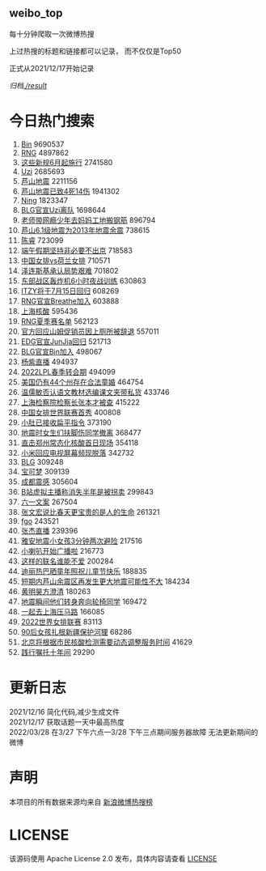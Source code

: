 weibo_top  
---
每十分钟爬取一次微博热搜  

上过热搜的标题和链接都可以记录， 而不仅仅是Top50

正式从2021/12/17开始记录  

*归档[./result](./result/)*

# 今日热门搜索  
1. [Bin](https://s.weibo.com//weibo?q=Bin&Refer=top) 9690537
2. [RNG](https://s.weibo.com//weibo?q=%23RNG%23&Refer=top) 4897862
3. [这些新规6月起施行](https://s.weibo.com//weibo?q=%23%E8%BF%99%E4%BA%9B%E6%96%B0%E8%A7%846%E6%9C%88%E8%B5%B7%E6%96%BD%E8%A1%8C%23&Refer=top) 2741580
4. [Uzi](https://s.weibo.com//weibo?q=Uzi&Refer=top) 2685693
5. [芦山地震](https://s.weibo.com//weibo?q=%23%E8%8A%A6%E5%B1%B1%E5%9C%B0%E9%9C%87%23&Refer=top) 2211156
6. [芦山地震已致4死14伤](https://s.weibo.com//weibo?q=%23%E8%8A%A6%E5%B1%B1%E5%9C%B0%E9%9C%87%E5%B7%B2%E8%87%B44%E6%AD%BB14%E4%BC%A4%23&Refer=top) 1941302
7. [Ning](https://s.weibo.com//weibo?q=Ning&Refer=top) 1823347
8. [BLG官宣Uzi离队](https://s.weibo.com//weibo?q=%23BLG%E5%AE%98%E5%AE%A3Uzi%E7%A6%BB%E9%98%9F%23&Refer=top) 1698644
9. [老师带网瘾少年去妈妈工地搬钢筋](https://s.weibo.com//weibo?q=%23%E8%80%81%E5%B8%88%E5%B8%A6%E7%BD%91%E7%98%BE%E5%B0%91%E5%B9%B4%E5%8E%BB%E5%A6%88%E5%A6%88%E5%B7%A5%E5%9C%B0%E6%90%AC%E9%92%A2%E7%AD%8B%23&Refer=top) 896794
10. [芦山6.1级地震为2013年地震余震](https://s.weibo.com//weibo?q=%23%E8%8A%A6%E5%B1%B16.1%E7%BA%A7%E5%9C%B0%E9%9C%87%E4%B8%BA2013%E5%B9%B4%E5%9C%B0%E9%9C%87%E4%BD%99%E9%9C%87%23&Refer=top) 738615
11. [陈睿](https://s.weibo.com//weibo?q=%E9%99%88%E7%9D%BF&Refer=top) 723099
12. [端午假期坚持非必要不出京](https://s.weibo.com//weibo?q=%23%E7%AB%AF%E5%8D%88%E5%81%87%E6%9C%9F%E5%9D%9A%E6%8C%81%E9%9D%9E%E5%BF%85%E8%A6%81%E4%B8%8D%E5%87%BA%E4%BA%AC%23&Refer=top) 718583
13. [中国女排vs荷兰女排](https://s.weibo.com//weibo?q=%23%E4%B8%AD%E5%9B%BD%E5%A5%B3%E6%8E%92vs%E8%8D%B7%E5%85%B0%E5%A5%B3%E6%8E%92%23&Refer=top) 710571
14. [泽连斯基承认局势艰难](https://s.weibo.com//weibo?q=%23%E6%B3%BD%E8%BF%9E%E6%96%AF%E5%9F%BA%E6%89%BF%E8%AE%A4%E5%B1%80%E5%8A%BF%E8%89%B0%E9%9A%BE%23&Refer=top) 701802
15. [东部战区轰炸机6小时夜战训练](https://s.weibo.com//weibo?q=%23%E4%B8%9C%E9%83%A8%E6%88%98%E5%8C%BA%E8%BD%B0%E7%82%B8%E6%9C%BA6%E5%B0%8F%E6%97%B6%E5%A4%9C%E6%88%98%E8%AE%AD%E7%BB%83%23&Refer=top) 630863
16. [ITZY将于7月15日回归](https://s.weibo.com//weibo?q=%23ITZY%E5%B0%86%E4%BA%8E7%E6%9C%8815%E6%97%A5%E5%9B%9E%E5%BD%92%23&Refer=top) 608269
17. [RNG官宣Breathe加入](https://s.weibo.com//weibo?q=%23RNG%E5%AE%98%E5%AE%A3Breathe%E5%8A%A0%E5%85%A5%23&Refer=top) 603888
18. [上海核酸](https://s.weibo.com//weibo?q=%23%E4%B8%8A%E6%B5%B7%E6%A0%B8%E9%85%B8%23&Refer=top) 595436
19. [RNG夏季赛名单](https://s.weibo.com//weibo?q=RNG%E5%A4%8F%E5%AD%A3%E8%B5%9B%E5%90%8D%E5%8D%95&Refer=top) 562123
20. [官方回应山姆促销员因上厕所被辞退](https://s.weibo.com//weibo?q=%23%E5%AE%98%E6%96%B9%E5%9B%9E%E5%BA%94%E5%B1%B1%E5%A7%86%E4%BF%83%E9%94%80%E5%91%98%E5%9B%A0%E4%B8%8A%E5%8E%95%E6%89%80%E8%A2%AB%E8%BE%9E%E9%80%80%23&Refer=top) 557011
21. [EDG官宣JunJia回归](https://s.weibo.com//weibo?q=%23EDG%E5%AE%98%E5%AE%A3JunJia%E5%9B%9E%E5%BD%92%23&Refer=top) 521713
22. [BLG官宣Bin加入](https://s.weibo.com//weibo?q=%23BLG%E5%AE%98%E5%AE%A3Bin%E5%8A%A0%E5%85%A5%23&Refer=top) 498067
23. [杨紫直播](https://s.weibo.com//weibo?q=%E6%9D%A8%E7%B4%AB%E7%9B%B4%E6%92%AD&Refer=top) 494937
24. [2022LPL春季转会期](https://s.weibo.com//weibo?q=%232022LPL%E6%98%A5%E5%AD%A3%E8%BD%AC%E4%BC%9A%E6%9C%9F%23&Refer=top) 494099
25. [美国仍有44个州存在合法童婚](https://s.weibo.com//weibo?q=%23%E7%BE%8E%E5%9B%BD%E4%BB%8D%E6%9C%8944%E4%B8%AA%E5%B7%9E%E5%AD%98%E5%9C%A8%E5%90%88%E6%B3%95%E7%AB%A5%E5%A9%9A%23&Refer=top) 464754
26. [温儒敏否认语文教材选编课文夹带私货](https://s.weibo.com//weibo?q=%23%E6%B8%A9%E5%84%92%E6%95%8F%E5%90%A6%E8%AE%A4%E8%AF%AD%E6%96%87%E6%95%99%E6%9D%90%E9%80%89%E7%BC%96%E8%AF%BE%E6%96%87%E5%A4%B9%E5%B8%A6%E7%A7%81%E8%B4%A7%23&Refer=top) 433746
27. [上海检察院检察长张本才被查](https://s.weibo.com//weibo?q=%23%E4%B8%8A%E6%B5%B7%E6%A3%80%E5%AF%9F%E9%99%A2%E6%A3%80%E5%AF%9F%E9%95%BF%E5%BC%A0%E6%9C%AC%E6%89%8D%E8%A2%AB%E6%9F%A5%23&Refer=top) 415222
28. [中国女排世界联赛首秀](https://s.weibo.com//weibo?q=%23%E4%B8%AD%E5%9B%BD%E5%A5%B3%E6%8E%92%E4%B8%96%E7%95%8C%E8%81%94%E8%B5%9B%E9%A6%96%E7%A7%80%23&Refer=top) 400808
29. [小肚已接收扁平指令](https://s.weibo.com//weibo?q=%23%E5%B0%8F%E8%82%9A%E5%B7%B2%E6%8E%A5%E6%94%B6%E6%89%81%E5%B9%B3%E6%8C%87%E4%BB%A4%23&Refer=top) 373190
30. [地震时女生们扶脚伤同学撤离](https://s.weibo.com//weibo?q=%23%E5%9C%B0%E9%9C%87%E6%97%B6%E5%A5%B3%E7%94%9F%E4%BB%AC%E6%89%B6%E8%84%9A%E4%BC%A4%E5%90%8C%E5%AD%A6%E6%92%A4%E7%A6%BB%23&Refer=top) 368477
31. [直击郑州常态化核酸首日现场](https://s.weibo.com//weibo?q=%23%E7%9B%B4%E5%87%BB%E9%83%91%E5%B7%9E%E5%B8%B8%E6%80%81%E5%8C%96%E6%A0%B8%E9%85%B8%E9%A6%96%E6%97%A5%E7%8E%B0%E5%9C%BA%23&Refer=top) 354118
32. [小米回应电视屏幕频现脱落](https://s.weibo.com//weibo?q=%23%E5%B0%8F%E7%B1%B3%E5%9B%9E%E5%BA%94%E7%94%B5%E8%A7%86%E5%B1%8F%E5%B9%95%E9%A2%91%E7%8E%B0%E8%84%B1%E8%90%BD%23&Refer=top) 342732
33. [BLG](https://s.weibo.com//weibo?q=BLG&Refer=top) 309248
34. [宝可梦](https://s.weibo.com//weibo?q=%E5%AE%9D%E5%8F%AF%E6%A2%A6&Refer=top) 309139
35. [成都震感](https://s.weibo.com//weibo?q=%23%E6%88%90%E9%83%BD%E9%9C%87%E6%84%9F%23&Refer=top) 305604
36. [B站虚拟主播称消失半年是被拐卖](https://s.weibo.com//weibo?q=%23B%E7%AB%99%E8%99%9A%E6%8B%9F%E4%B8%BB%E6%92%AD%E7%A7%B0%E6%B6%88%E5%A4%B1%E5%8D%8A%E5%B9%B4%E6%98%AF%E8%A2%AB%E6%8B%90%E5%8D%96%23&Refer=top) 299843
37. [六一文案](https://s.weibo.com//weibo?q=%23%E5%85%AD%E4%B8%80%E6%96%87%E6%A1%88%23&Refer=top) 267504
38. [张文宏说比春天更宝贵的是人的生命](https://s.weibo.com//weibo?q=%23%E5%BC%A0%E6%96%87%E5%AE%8F%E8%AF%B4%E6%AF%94%E6%98%A5%E5%A4%A9%E6%9B%B4%E5%AE%9D%E8%B4%B5%E7%9A%84%E6%98%AF%E4%BA%BA%E7%9A%84%E7%94%9F%E5%91%BD%23&Refer=top) 261321
39. [fgo](https://s.weibo.com//weibo?q=fgo&Refer=top) 243521
40. [张杰直播](https://s.weibo.com//weibo?q=%23%E5%BC%A0%E6%9D%B0%E7%9B%B4%E6%92%AD%23&Refer=top) 239396
41. [雅安地震小女孩3分钟两次避险](https://s.weibo.com//weibo?q=%23%E9%9B%85%E5%AE%89%E5%9C%B0%E9%9C%87%E5%B0%8F%E5%A5%B3%E5%AD%A93%E5%88%86%E9%92%9F%E4%B8%A4%E6%AC%A1%E9%81%BF%E9%99%A9%23&Refer=top) 217516
42. [小喇叭开始广播啦](https://s.weibo.com//weibo?q=%23%E5%B0%8F%E5%96%87%E5%8F%AD%E5%BC%80%E5%A7%8B%E5%B9%BF%E6%92%AD%E5%95%A6%23&Refer=top) 216773
43. [这样的联名谁能不爱](https://s.weibo.com//weibo?q=%E8%BF%99%E6%A0%B7%E7%9A%84%E8%81%94%E5%90%8D%E8%B0%81%E8%83%BD%E4%B8%8D%E7%88%B1&Refer=top) 200284
44. [迪丽热巴晒童年照祝儿童节快乐](https://s.weibo.com//weibo?q=%23%E8%BF%AA%E4%B8%BD%E7%83%AD%E5%B7%B4%E6%99%92%E7%AB%A5%E5%B9%B4%E7%85%A7%E7%A5%9D%E5%84%BF%E7%AB%A5%E8%8A%82%E5%BF%AB%E4%B9%90%23&Refer=top) 188835
45. [短期内芦山余震区再发生更大地震可能性不大](https://s.weibo.com//weibo?q=%23%E7%9F%AD%E6%9C%9F%E5%86%85%E8%8A%A6%E5%B1%B1%E4%BD%99%E9%9C%87%E5%8C%BA%E5%86%8D%E5%8F%91%E7%94%9F%E6%9B%B4%E5%A4%A7%E5%9C%B0%E9%9C%87%E5%8F%AF%E8%83%BD%E6%80%A7%E4%B8%8D%E5%A4%A7%23&Refer=top) 184234
46. [黄明昊方澄清](https://s.weibo.com//weibo?q=%23%E9%BB%84%E6%98%8E%E6%98%8A%E6%96%B9%E6%BE%84%E6%B8%85%23&Refer=top) 180263
47. [地震瞬间他们转身奔向轮椅同学](https://s.weibo.com//weibo?q=%23%E5%9C%B0%E9%9C%87%E7%9E%AC%E9%97%B4%E4%BB%96%E4%BB%AC%E8%BD%AC%E8%BA%AB%E5%A5%94%E5%90%91%E8%BD%AE%E6%A4%85%E5%90%8C%E5%AD%A6%23&Refer=top) 169472
48. [一起去上海压马路](https://s.weibo.com//weibo?q=%23%E4%B8%80%E8%B5%B7%E5%8E%BB%E4%B8%8A%E6%B5%B7%E5%8E%8B%E9%A9%AC%E8%B7%AF%23&Refer=top) 166085
49. [2022世界女排联赛](https://s.weibo.com//weibo?q=%232022%E4%B8%96%E7%95%8C%E5%A5%B3%E6%8E%92%E8%81%94%E8%B5%9B%23&Refer=top) 83113
50. [90后女孩扎根新疆保护河狸](https://s.weibo.com//weibo?q=%2390%E5%90%8E%E5%A5%B3%E5%AD%A9%E6%89%8E%E6%A0%B9%E6%96%B0%E7%96%86%E4%BF%9D%E6%8A%A4%E6%B2%B3%E7%8B%B8%23&Refer=top) 68286
51. [北京将根据市民核酸检测需要动态调整服务时间](https://s.weibo.com//weibo?q=%23%E5%8C%97%E4%BA%AC%E5%B0%86%E6%A0%B9%E6%8D%AE%E5%B8%82%E6%B0%91%E6%A0%B8%E9%85%B8%E6%A3%80%E6%B5%8B%E9%9C%80%E8%A6%81%E5%8A%A8%E6%80%81%E8%B0%83%E6%95%B4%E6%9C%8D%E5%8A%A1%E6%97%B6%E9%97%B4%23&Refer=top) 41629
52. [践行嘱托十年间](https://s.weibo.com//weibo?q=%23%E8%B7%B5%E8%A1%8C%E5%98%B1%E6%89%98%E5%8D%81%E5%B9%B4%E9%97%B4%23&Refer=top) 29290
# 更新日志  
2021/12/16  简化代码,减少生成文件  
2021/12/17  获取话题一天中最高热度  
2022/03/28  在3/27 下午六点—3/28 下午三点期间服务器故障 无法更新期间的微博  
# 声明  
本项目的所有数据来源均来自 [新浪微博热搜榜](https://s.weibo.com/top/summary)  

# LICENSE
该源码使用 Apache License 2.0 发布，具体内容请查看 [LICENSE](./LICENSE)
